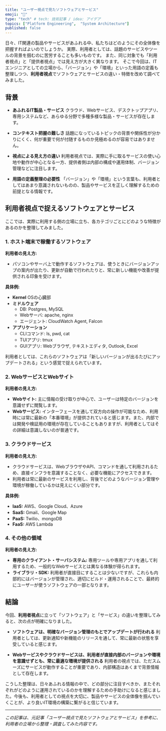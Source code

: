 ```yaml
---
title: "ユーザー視点で見たソフトウェアとサービス"
emoji: "🍣"
type: "tech" # tech: 技術記事 / idea: アイデア
topics: ["Platform Engineering",  "System Architecture"]
published: false
---
```

日々、IT関連の製品やサービスがあふれる中、私たちはどのようにその全体像を把握すればよいのでしょうか。
実際、利用者としては、話題のサービスやツールの背景を掴むのに苦労することも多いものです。
また、同じ対象でも「利用者視点」と「提供者視点」では見え方が大きく異なります。
そこで今回は、ITエンジニアとしての立場から、「バージョン」や「環境」といった用語の定義も整理しつつ、**利用者視点**でソフトウェアとサービスの違い・特徴を改めて調べてみました。

## 背景

- **あふれるIT製品・サービス**
  クラウド、Webサービス、デスクトップアプリ、専用システムなど、あらゆる分野で多種多様な製品・サービスが存在します。

- **コンテキスト把握の難しさ**
  話題になっているトピックの背景や関係性が分かりにくく、何が重要で何が付随するものか見極めるのが容易ではありません。

- **視点による見え方の違い**
  利用者視点では、実際に手に取るサービスの使い心地や動作が中心となる一方、提供者側は内部の構成や運用体制、バージョン管理などに注目します。

- **用語の定義整理の必要性**
  「バージョン」や「環境」という言葉も、利用者としてはあまり意識されないものの、製品やサービスを正しく理解するための前提となる情報です。

## 利用者視点で捉えるソフトウェアとサービス

ここでは、実際に利用する側の立場に立ち、各カテゴリごとにどのような特徴があるのかを整理してみました。

### 1. ホスト端末で稼働するソフトウェア

**利用者の見え方:**
- パソコンやサーバ上で動作するソフトウェアは、使うときにバージョンアップの案内が出たり、更新が自動で行われたりと、常に新しい機能や改善が提供される印象を受けます。

**具体例:**
- **Kernel**
  OSの心臓部
- **ミドルウェア**
  - DB: Postgres, MySQL
  - Webサーバ: apache, nginx
  - エージェント: CloudWatch Agent, Falcon
- **アプリケーション**
  - CLIコマンド: ls, pwd, cat
  - TUIアプリ: tmux
  - GUIアプリ: Webブラウザ, テキストエディタ, Outlook, Excel

利用者としては、これらのソフトウェアは「新しいバージョンが出るたびにアップデートされる」という感覚で捉えられています。

### 2. WebサービスとWebサイト

**利用者の見え方:**
- **Webサイト:**
  主に情報の受け取りが中心で、ユーザーは特定のバージョンを意識せずに閲覧します。
- **Webサービス:**
  インターフェースを通して双方向の操作が可能なため、利用時には常に最新の「本番環境」が提供されていると感じます。また、内部では開発や検証用の環境が存在していることもありますが、利用者としてはその詳細は意識しないのが普通です。

### 3. クラウドサービス

**利用者の見え方:**
- クラウドサービスは、WebブラウザやAPI、コマンドを通して利用されるため、直接インフラを意識することなく、必要な機能にアクセスできます。
- 利用者は常に最新のサービスを利用し、背後でどのようなバージョン管理や環境が稼働しているかは見えにくい部分です。

**具体例:**
- **IaaS:** AWS、Google Cloud、Azure
- **SaaS:** Gmail、Google Map
- **PaaS:** Twilio、mongoDB
- **FaaS:** AWS Lambda

### 4. その他の領域

**利用者の見え方:**
- **専用のクライアント・サーバシステム:**
  専用ツールや専用アプリを通して利用するため、一般的なWebサービスとは異なる体験が得られます。
- **ライブラリ・SDK:**
  利用者が直接目にすることは少ないですが、これらも内部的にはバージョンが管理され、適切にビルド・運用されることで、最終的にユーザーが使うソフトウェアの一部となります。

## 結論

今回、**利用者視点**に立って「ソフトウェア」と「サービス」の違いを整理してみると、次の点が明確になりました。

- **ソフトウェアは、明確なバージョン管理のもとでアップデートが行われる**
  利用者としては、更新通知や新機能のリリースを通して、常に最新の状態を享受していると感じます。

- **Webサービスやクラウドサービスは、利用者が直接内部のバージョンや環境を意識せずとも、常に最適な環境が提供される**
  利用者の視点では、ただスムーズにサービスが動作することが重要であり、内部構造はあくまで背景情報として存在します。

こうした整理は、日々あふれる情報の中で、どの部分に注目すべきか、またそれぞれがどのように運用されているのかを理解するための手助けになると感じました。今後も、利用者としての視点を大切に、製品やサービスの全体像を掴んでいくことが、より良いIT環境の構築に繋がると信じています。

---

*この記事は、元記事「ユーザー視点で見たソフトウェアとサービス」を参考に、利用者の立場から整理・調査してみた内容です。*
